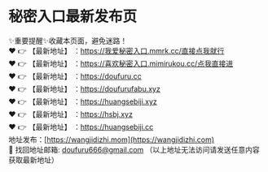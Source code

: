 # 秘密入口最新发布页
✨重要提醒✨收藏本页面，避免迷路！<br>
❤️ 👉 【最新地址】 ：https://我爱秘密入口.mmrk.cc/直接点我就行<br>
❤️ 👉 【最新地址】 ：https://喜欢秘密入口.mimirukou.cc/点我直接进<br>
❤️ 👉 【最新地址】 ：https://doufuru.cc<br>
❤️ 👉 【最新地址】 ：https://doufurufabu.xyz<br>
❤️ 👉 【最新地址】 ：https://huangsebiji.xyz<br>
❤️ 👉 【最新地址】 ：https://hsbj.xyz<br>
❤️ 👉 【最新地址】 ：https://huangsebiji.cc<br>
地址发布：[https://wangjidizhi.mom](https://wangjidizhi.com)<br>
📧 找回地址邮箱: doufuru666@gmail.com （以上地址无法访问请发送任意内容获取最新地址）
